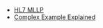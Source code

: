 * [HL7 MLLP](/HL7MLLP/transport_mllp_2019.html)
* [Complex Example Explained](/src/ComplexExample.md)